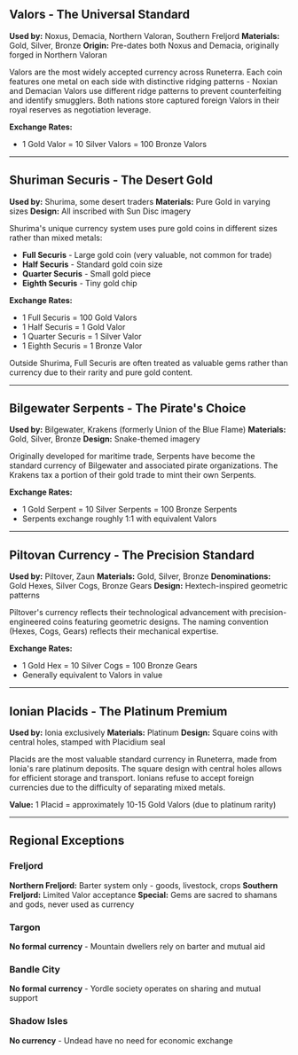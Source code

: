 ## Valors - The Universal Standard

**Used by:** Noxus, Demacia, Northern Valoran, Southern Freljord 
**Materials:** Gold, Silver, Bronze 
**Origin:** Pre-dates both Noxus and Demacia, originally forged in Northern Valoran

Valors are the most widely accepted currency across Runeterra. Each coin features one metal on each side with distinctive ridging patterns - Noxian and Demacian Valors use different ridge patterns to prevent counterfeiting and identify smugglers. Both nations store captured foreign Valors in their royal reserves as negotiation leverage.

**Exchange Rates:**

- 1 Gold Valor = 10 Silver Valors = 100 Bronze Valors

---

## Shuriman Securis - The Desert Gold

**Used by:** Shurima, some desert traders 
**Materials:** Pure Gold in varying sizes 
**Design:** All inscribed with Sun Disc imagery

Shurima's unique currency system uses pure gold coins in different sizes rather than mixed metals:

- **Full Securis** - Large gold coin (very valuable, not common for trade)
- **Half Securis** - Standard gold coin size
- **Quarter Securis** - Small gold piece
- **Eighth Securis** - Tiny gold chip

**Exchange Rates:**

- 1 Full Securis = 100 Gold Valors
- 1 Half Securis = 1 Gold Valor
- 1 Quarter Securis = 1 Silver Valor
- 1 Eighth Securis = 1 Bronze Valor

Outside Shurima, Full Securis are often treated as valuable gems rather than currency due to their rarity and pure gold content.

---

## Bilgewater Serpents - The Pirate's Choice

**Used by:** Bilgewater, Krakens (formerly Union of the Blue Flame) 
**Materials:** Gold, Silver, Bronze 
**Design:** Snake-themed imagery

Originally developed for maritime trade, Serpents have become the standard currency of Bilgewater and associated pirate organizations. The Krakens tax a portion of their gold trade to mint their own Serpents.

**Exchange Rates:**

- 1 Gold Serpent = 10 Silver Serpents = 100 Bronze Serpents
- Serpents exchange roughly 1:1 with equivalent Valors

---

## Piltovan Currency - The Precision Standard

**Used by:** Piltover, Zaun 
**Materials:** Gold, Silver, Bronze 
**Denominations:** Gold Hexes, Silver Cogs, Bronze Gears 
**Design:** Hextech-inspired geometric patterns

Piltover's currency reflects their technological advancement with precision-engineered coins featuring geometric designs. The naming convention (Hexes, Cogs, Gears) reflects their mechanical expertise.

**Exchange Rates:**

- 1 Gold Hex = 10 Silver Cogs = 100 Bronze Gears
- Generally equivalent to Valors in value

---

## Ionian Placids - The Platinum Premium

**Used by:** Ionia exclusively 
**Materials:** Platinum 
**Design:** Square coins with central holes, stamped with Placidium seal

Placids are the most valuable standard currency in Runeterra, made from Ionia's rare platinum deposits. The square design with central holes allows for efficient storage and transport. Ionians refuse to accept foreign currencies due to the difficulty of separating mixed metals.

**Value:** 1 Placid = approximately 10-15 Gold Valors (due to platinum rarity)

---

## Regional Exceptions

### Freljord

**Northern Freljord:** Barter system only - goods, livestock, crops 
**Southern Freljord:** Limited Valor acceptance 
**Special:** Gems are sacred to shamans and gods, never used as currency

### Targon

**No formal currency** - Mountain dwellers rely on barter and mutual aid

### Bandle City

**No formal currency** - Yordle society operates on sharing and mutual support

### Shadow Isles

**No currency** - Undead have no need for economic exchange